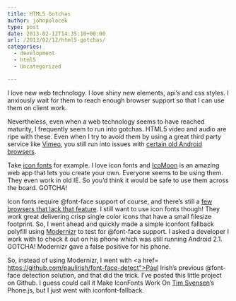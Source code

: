 ```yaml
---
title: HTML5 Gotchas
author: johnpolacek
type: post
date: 2013-02-12T14:35:10+00:00
url: /2013/02/12/html5-gotchas/
categories:
  - development
  - html5
  - Uncategorized

---
```


I love new web technology. I love shiny new elements, api’s and css styles. I anxiously wait for them to reach enough browser support so that I can use them on client work.

Nevertheless, even when a web technology seems to have reached maturity, I frequently seem to run into gotchas. HTML5 video and audio are ripe with these. Even when I try to avoid them by using a great third party service like [Vimeo][1], you still run into issues with [certain old Android browsers][2].

Take [icon fonts][3] for example. I love icon fonts and [IcoMoon][4] is an amazing web app that lets you create your own. Everyone seems to be using them. They even work in old IE. So you’d think it would be safe to use them across the board. GOTCHA! 

Icon fonts require @font-face support of course, and there’s still a [few browsers that lack that feature][5]. I still want to use icon fonts though! They work great delivering crisp single color icons that have a small filesize footprint. So, I went ahead and quickly made a simple iconfont fallback polyfill using [Modernizr][6] to test for @font-face support. I asked a developer I work with to check it out on his phone which was still running Android 2.1. GOTCHA! Modernizr gave a false positive for his phone. 

So, instead of using Modernizr, I went with <a href= https://github.com/paulirish/font-face-detect">Paul Irish’s previous @font-face detection solution</a>, and that did the trick. I’ve posted this little project on Github. I guess could call it Make IconFonts Work On [Tim Svensen][7]’s Phone.js, but I just went with iconfont-fallback.

 [1]: https://vimeo.com/
 [2]: https://www.google.com/search?q=site%3Avimeo.com+android+embed
 [3]: http://css-tricks.com/examples/IconFont/
 [4]: http://icomoon.io/app/
 [5]: http://caniuse.com/#feat=fontface
 [6]: http://modernizr.com
 [7]: http://twitter.com/tsvensen